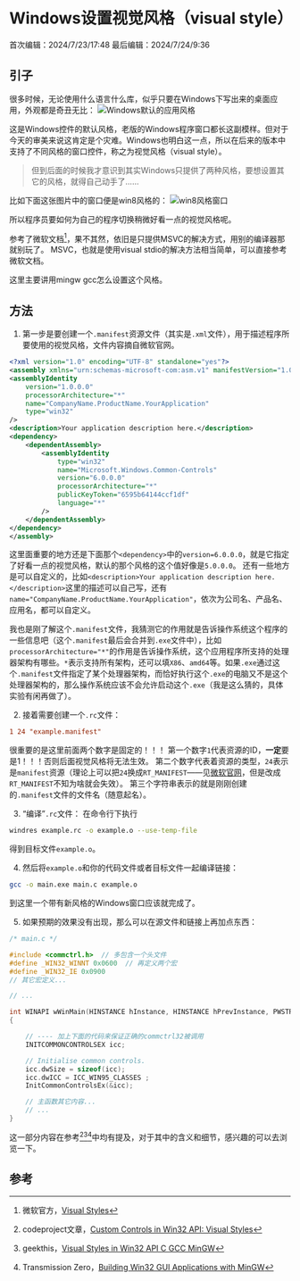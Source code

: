# Windows设置视觉风格（visual style）
首次编辑：2024/7/23/17:48
最后编辑：2024/7/24/9:36

## 引子
很多时候，无论使用什么语言什么库，似乎只要在Windows下写出来的桌面应用，外观都是奇丑无比：
![Windows默认的应用风格](https://www.codeproject.com/KB/vista/620045/win2000.png)

这是Windows控件的默认风格，老版的Windows程序窗口都长这副模样。但对于今天的审美来说这肯定是个灾难。Windows也明白这一点，所以在后来的版本中支持了不同风格的窗口控件，称之为视觉风格（visual style）。
> 但到后面的时候我才意识到其实Windows只提供了两种风格，要想设置其它的风格，就得自己动手了……

比如下面这张图片中的窗口便是win8风格的：
![win8风格窗口](https://learn.microsoft.com/en-us/windows/win32/controls/images/tb-win8.png)

所以程序员要如何为自己的程序切换稍微好看一点的视觉风格呢。

参考了微软文档[^1]，果不其然，依旧是只提供MSVC的解决方式，用别的编译器那就别玩了。
MSVC，也就是使用visual stdio的解决方法相当简单，可以直接参考微软文档。

这里主要讲用mingw gcc怎么设置这个风格。

## 方法
1. 第一步是要创建一个`.manifest`资源文件（其实是`.xml`文件），用于描述程序所要使用的视觉风格，文件内容摘自微软官网。
```xml
<?xml version="1.0" encoding="UTF-8" standalone="yes"?>
<assembly xmlns="urn:schemas-microsoft-com:asm.v1" manifestVersion="1.0">
<assemblyIdentity
    version="1.0.0.0"
    processorArchitecture="*"
    name="CompanyName.ProductName.YourApplication"
    type="win32"
/>
<description>Your application description here.</description>
<dependency>
    <dependentAssembly>
        <assemblyIdentity
            type="win32"
            name="Microsoft.Windows.Common-Controls"
            version="6.0.0.0"
            processorArchitecture="*"
            publicKeyToken="6595b64144ccf1df"
            language="*"
        />
    </dependentAssembly>
</dependency>
</assembly>
```
这里面重要的地方还是下面那个`<dependency>`中的`version=6.0.0.0`，就是它指定了好看一点的视觉风格，默认的那个风格的这个值好像是`5.0.0.0`。
还有一些地方是可以自定义的，比如`<description>Your application description here.</description>`这里的描述可以自己写，还有`name="CompanyName.ProductName.YourApplication"`，依次为公司名、产品名、应用名，都可以自定义。

我也是刚了解这个`.manifest`文件，我猜测它的作用就是告诉操作系统这个程序的一些信息吧（这个`.manifest`最后会合并到`.exe`文件中），比如`    processorArchitecture="*"`的作用是告诉操作系统，这个应用程序所支持的处理器架构有哪些。`*`表示支持所有架构，还可以填`X86`、`amd64`等。如果`.exe`通过这个`.manifest`文件指定了某个处理器架构，而恰好执行这个`.exe`的电脑又不是这个处理器架构的，那么操作系统应该不会允许启动这个`.exe`（我是这么猜的，具体实验有闲再做了）。

2. 接着需要创建一个`.rc`文件：
```rc
1 24 "example.manifest"
```
很重要的是这里前面两个数字是固定的！！！
第一个数字`1`代表资源的ID，**一定**要是1！！！否则后面视觉风格将无法生效。
第二个数字代表着资源的类型，`24`表示是`manifest`资源（理论上可以把`24`换成`RT_MANIFEST`——见[微软官网](https://learn.microsoft.com/en-us/windows/win32/menurc/resource-types)，但是改成`RT_MANIFEST`不知为啥就会失效）。
第三个字符串表示的就是刚刚创建的`.manifest`文件的文件名（随意起名）。

3. “编译”`.rc`文件：
在命令行下执行
```bash
windres example.rc -o example.o --use-temp-file
```
得到目标文件`example.o`。

4. 然后将`example.o`和你的代码文件或者目标文件一起编译链接：
```bash
gcc -o main.exe main.c example.o 
```
到这里一个带有新风格的Windows窗口应该就完成了。

5. 如果预期的效果没有出现，那么可以在源文件和链接上再加点东西：
```c
/* main.c */

#include <commctrl.h>  // 多包含一个头文件
#define _WIN32_WINNT 0x0600  // 再定义两个宏
#define _WIN32_IE 0x0900
// 其它宏定义...

// ...

int WINAPI wWinMain(HINSTANCE hInstance, HINSTANCE hPrevInstance, PWSTR pCmdLine, int nCmdShow)
{

	// ---- 加上下面的代码来保证正确的commctrl32被调用
    INITCOMMONCONTROLSEX icc;

    // Initialise common controls.
    icc.dwSize = sizeof(icc);
    icc.dwICC = ICC_WIN95_CLASSES ;
    InitCommonControlsEx(&icc);

	// 主函数其它内容...
	// ...
}
```
这一部分内容在参考[^2][^3][^4]中均有提及，对于其中的含义和细节，感兴趣的可以去浏览一下。

## 参考
[^1]:微软官方，[Visual Styles](https://learn.microsoft.com/en-us/windows/win32/controls/themes-overview)
[^2]:codeproject文章，[Custom Controls in Win32 API: Visual Styles](https://www.codeproject.com/articles/620045/custom-controls-in-win-api-visual-styles)
[^3]:geekthis，[Visual Styles in Win32 API C GCC MinGW](https://geekthis.net/post/visual-styles-in-win32-api-c-gcc-mingw/)
[^4]:Transmission Zero，[Building Win32 GUI Applications with MinGW](https://www.transmissionzero.co.uk/computing/win32-apps-with-mingw/)
